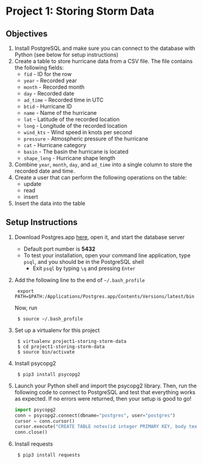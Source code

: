 # Project 1: Storing Storm Data

## Objectives

1. Install PostgreSQL and make sure you can connect to the database with Python (see below for setup instructions)
2. Create a table to store hurricane data from a CSV file. The file contains the following fields:
    - `fid` - ID for the row
    - `year` - Recorded year
    - `month` - Recorded month
    - `day` - Recorded date
    - `ad_time` - Recorded time in UTC
    - `btid` - Hurricane ID
    - `name` - Name of the hurricane
    - `lat` - Latitude of the recorded location
    - `long` - Longitude of the recorded location
    - `wind_kts` - Wind speed in knots per second
    - `pressure` - Atmospheric pressure of the hurricane
    - `cat` - Hurricane category
    - `basin` - The basin the hurricane is located
    - `shape_leng` - Hurricane shape length
3. Combine `year`, `month`, `day`, and `ad_time` into a single column to store the recorded date and time.
4. Create a user that can perform the following operations on the table:
    - update
    - read
    - insert 
5. Insert the data into the table


## Setup Instructions

1. Download Postgres.app [here](https://postgresapp.com/), open it, and start the database server
	- Default port number is **5432**
	- To test your installation, open your command line application, type ``psql``, and you should be in the PostgreSQL shell
		- Exit ``psql`` by typing ``\q`` and pressing ``Enter``

2. Add the following line to the end of ``~/.bash_profile``

		export PATH=$PATH:/Applications/Postgres.app/Contents/Versions/latest/bin

	Now, run

		$ source ~/.bash_profile

3. Set up a virtualenv for this project

		$ virtualenv project1-storing-storm-data
		$ cd project1-storing-storm-data
		$ source bin/activate

4. Install psycopg2

		$ pip3 install psycopg2

5. Launch your Python shell and import the psycopg2 library. Then, run the following code to connect to PostgreSQL and test that everything works as expected. If no errors were returned, then your setup is good to go!

	```python
	import psycopg2
	conn = psycopg2.connect(dbname="postgres", user="postgres")
	cursor = conn.cursor()
	cursor.execute("CREATE TABLE notes(id integer PRIMARY KEY, body text, title text)")
	conn.close()
	```	

6. Install requests

		$ pip3 install requests
